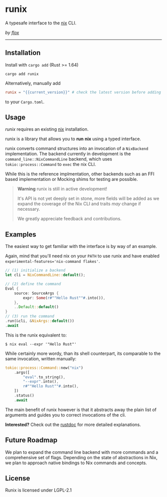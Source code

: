 # runix

A typesafe interface to the [nix](https://github.com/nixos/nix) CLI.

*by [flox](https://github.com/flox)*

------

## Installation

Install with `cargo add` (Rust >= 1.64)

```shell
cargo add runix
```

Alternatively, manually add

```toml
runix = "{{current_version}}" # check the latest version before adding
```

to your `Cargo.toml`.

## Usage

*runix* requires an existing [nix](https://github.com/nixos/nix) installation.

runix is a library that allows you to **run** **nix** using a typed
interface.

runix converts command structures into an invocation of a `NixBackend`
implementation.
The backend currently in development is the `command_line::NixCommandLine`
backend, which uses `tokio::process::Command` to `exec` the nix CLI.

While this is the reference implmentation, other backends such as an
FFI based implementation or Mocking shims for testing are possible.

> **Warning**
> runix is still in active development!
>
> It's API is not yet deeply set in stone, more fields will be added as we
> expand the coverage of the Nix CLI and traits _may_ change if necessary.
>
> We greatly appreciate feedback and contributions.

## Examples

The easiest way to get familiar with the interface is by way of an example.

Again, mind that you'll need nix on your `PATH` to use runix
and have enabled `experimental-features='nix-command flakes'`.

```rust
// (1) initialize a backend
let cli = NixCommandLine::default();

// (2) define the command
Eval {
    source: SourceArgs {
        expr: Some(r#""Hello Rust""#.into()),
    },
    ..Default::default()
}
// (3) run the command
.run(&cli, &NixArgs::default())
.await
```

This is the runix equivalent to:

```shell
$ nix eval --expr '"Hello Rust"'
```

While certainly more wordy, than its shell counterpart, its comparable to
the same invocation, written manually:

```rust
tokio::process::Command::new("nix")
    .args([
        "eval".to_string(),
        "--expr".into(),
        r#""Hello Rust""#.into(),
    ])
    .status()
    .await
```

The main benefit of runix however is that it abstracts away the plain list
of arguments and guides you to correct invocations of the cli.

**Interested?** Check out the [rustdoc](https://docs.rs/runix/) for more detailed explanations.


## Future Roadmap

We plan to expand the command line backend with more commands and
a comprehensive set of flags.
Depending on the state of abstractions in Nix,
we plan to approach native bindings to Nix commands and concepts.

## License

Runix is licensed under LGPL-2.1
